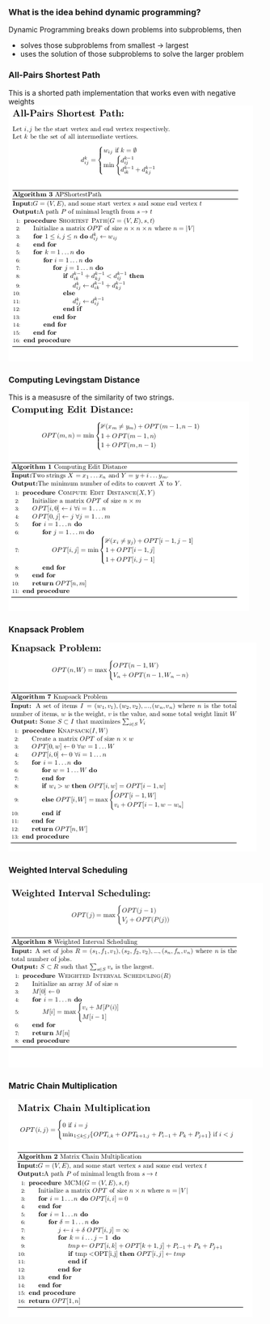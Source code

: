 
### What is the idea behind dynamic programming?
Dynamic Programming breaks down problems into subproblems, then 
+ solves those subproblems from smallest -> largest
+ uses the solution of those subproblems to solve the larger problem

### All-Pairs Shortest Path
This is a shorted path implementation that works even with negative weights
![sp](/images/algs/dp/APShortestPath.png)

### Computing Levingstam Distance
This is a measusre of the similarity of two strings.
![ces](/images/algs/dp/ComputingEditDistance.png)

### Knapsack Problem
![ces](/images/algs/dp/KnapsackProblem.png)

### Weighted Interval Scheduling
![wis](/images/algs/dp/WeightedIntervalScheduling.png)

### Matric Chain Multiplication
![ces](/images/algs/dp/MatrixChainMultiplication.png)
